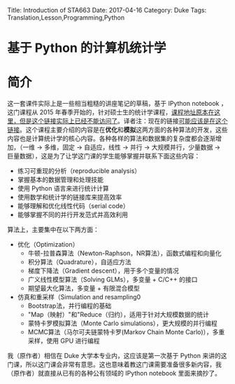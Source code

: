 Title: Introduction of STA663
Date: 2017-04-16
Category: Duke
Tags: Translation,Lesson,Programming,Python



基于 Python 的计算机统计学
=======

# 简介


这一套课件实际上是一些相当粗糙的讲座笔记的草稿，基于 IPython notebook ，这门课程从 2015 年春季开始的，针对硕士生的统计学课程，[课程地址原本在这里，但是这个链接实际上已经不能访问了](https://stat.duke.edu/courses/statistical-computing-and-computation)。译者注：现在的链接[可能应该是在这个链接](http://people.duke.edu/~ccc14/sta-663/index.html)。这个课程主要介绍的内容是在**优化**和**模拟**这两方面的各种算法的开发，这些内容也是计算统计学的核心内容。各种各样的算法和数据集的复杂度都会逐渐增加，（一维 -> 多维，固定 -> 自适应，线性 -> 并行 -> 大规模并行，少量数据 -> 巨量数据），这是为了让学这门课的学生能够掌握并联系下面这些内容：

* 练习可重现的分析（reproducible analysis）
* 掌握基本的数据管理和处理技能
* 使用 Python 语言来进行统计计算
* 使用数学和统计学的链接库来提高效率
* 能够理解和优化线性代码（serial code）
* 能够掌握不同的并行开发范式并高效利用

算法上，主要集中在以下两方面：

* 优化（Optimization）
    * 牛顿-拉普森算法（Newton-Raphson，NR算法），函数式编程和向量化
    * 积分算法（Quadrature），自适应方法
    * 梯度下降法（Gradient descent），用于多个变量的情况
    * 广义线性模型算法（Solving GLMs），多变量 + C/C++  的接口
    * 期望最大化算法，多变量 + 有限混合模型
* 仿真和重采样（Simulation and resampling0
    * Bootstrap法，并行编程的基础
    * "Map（映射）"和"Reduce（归约），适用于针对大规模数据的统计
	* 蒙特卡罗模拟算法（Monte Carlo simulations），更大规模的并行编程
    * MCMC算法（马尔可夫链蒙特卡罗(Markov Chain Monte Carlo)），多重采样，使用 GPU 进行编程


我（原作者）相信在 Duke 大学本专业内，这应该是第一次基于 Python 来讲的这门课，所以这门课会非常有意思。这也意味着教这门课需要准备很多新内容，我（原作者）就直接从已有的各种公有领域的 IPython notebook 里面来摘抄了。
